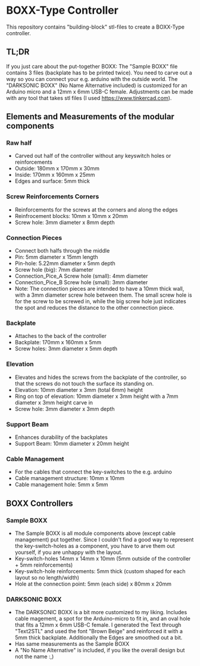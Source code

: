 # BOXX-Type Controller

This repository contains "building-block" stl-files to create a BOXX-Type controller.

## TL;DR
If you just care about the put-together BOXX:
The "Sample BOXX" file contains 3 files (backplate has to be printed twice). 
You need to carve out a way so you can connect your e.g. arduino with the outside world.
The "DARKSONIC BOXX" (No Name Alternative included) is customized for an Arduino micro and a 12mm x 6mm USB-C female.
Adjustments can be made with any tool that takes stl files (I used  https://www.tinkercad.com).


## Elements and Measurements of the modular components

### Raw half
- Carved out half of the controller without any keyswitch holes or reinforcements
- Outside: 180mm x 170mm x 30mm
- Inside:	170mm x 160mm x 25mm
- Edges and surface: 5mm thick

### Screw Reinforcements Corners
- Reinforcements for the screws at the corners and along the edges
- Reinfrocement blocks: 10mm x 10mm x 20mm
- Screw hole: 3mm diameter x 8mm depth

### Connection Pieces
- Connect both halfs through the middle
- Pin: 5mm diameter x 15mm length
- Pin-hole: 5.22mm diameter x 5mm depth
- Screw hole (big): 7mm diameter
- Connection_Pice_A Screw hole (small): 4mm diameter
- Connection_Pice_B Screw hole (small): 3mm diameter 
- Note: The connection pieces are intended to have a 10mm thick wall, with a 3mm diameter screw hole between them. The small screw hole is for the screw to be screwed in, while the big screw hole just indicates the spot and reduces the distance to the other connection piece.

### Backplate
- Attaches to the back of the controller
- Backplate: 170mm x 160mm x 5mm
- Screw holes: 3mm diameter x 5mm depth

### Elevation
- Elevates and hides the screws from the backplate of the controller, so that the screws do not touch the surface its standing on.
- Elevation: 10mm diameter x 3mm (total 6mm) height
- Ring on top of elevation: 10mm diameter x 3mm height with a 7mm diameter x 3mm height carve in
- Screw hole: 3mm diameter x 3mm depth

### Support Beam
- Enhances durability of the backplates
- Support Beam: 10mm diameter x 20mm height

### Cable Management
- For the cables that connect the key-switches to the e.g. arduino
- Cable management structure: 10mm x 10mm
- Cable management hole: 5mm x 5mm

## BOXX Controllers

### Sample BOXX
- The Sample BOXX is all module components above (except cable management) put together. Since I couldn't find a good way to represent the key-switch-holes as a component, you have to arve them out yourself, if you are unhappy with the layout.
- Key-switch-holes 14mm x 14mm x 10mm (5mm outside of the controller + 5mm reinforcements)
- Key-switch-hole reinforcements: 5mm thick (custom shaped for each layout so no length/width)
- Hole at the connection point: 5mm (each side) x 80mm x 20mm

### DARKSONIC BOXX
- The DARKSONIC BOXX is a bit more customized to my liking. Includes cable magement, a spot for the Arduino-micro to fit in, and an oval hole that fits a 12mm x 6mm USB-C female. I generated the Text through "Text2STL" and used the font "Brown Beige" and reinforced it with a 5mm thick backplate. Additionally the Edges are smoothed out a bit.
- Has same measurements as the Sample BOXX
- A "No Name Alternative" is included, if you like the overall design but not the name :,)



